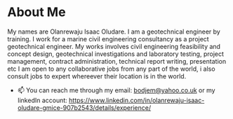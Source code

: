 # About Me
My names are Olanrewaju Isaac Oludare. I am a geotechnical engineer by training. I work for a marine civil engineering consultancy as a project geotechnical engineer.
My works involves civil engineering feasibility and concept design, geotechnical investigations and laboratory testing, project management, contract administration, technical report writing, presentation etc
I am open to any collaborative jobs from any part of the world, i also consult jobs to expert whereever their location is in the world. 
- 📫 You can reach me through my email: bodjem@yahoo.co.uk or my linkedIn account: https://www.linkedin.com/in/olanrewaju-isaac-oludare-gmice-907b2543/details/experience/

<!---
Larryzakes-3012/Larryzakes-3012 is a ✨ special ✨ repository because its `README.md` (this file) appears on your GitHub profile.
You can click the Preview link to take a look at your changes.
--->
